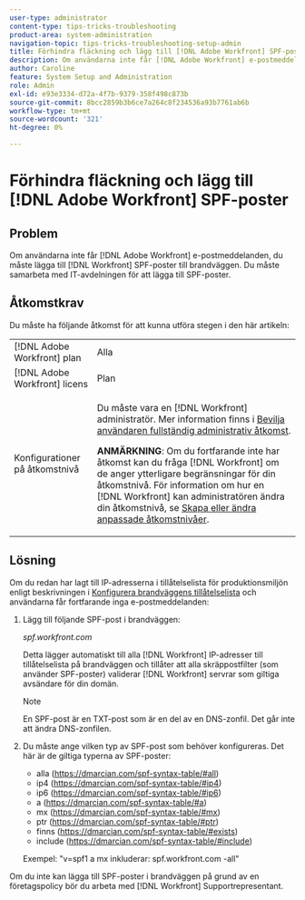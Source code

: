 ```yaml
---
user-type: administrator
content-type: tips-tricks-troubleshooting
product-area: system-administration
navigation-topic: tips-tricks-troubleshooting-setup-admin
title: Förhindra fläckning och lägg till [!DNL Adobe Workfront] SPF-poster
description: Om användarna inte får [!DNL Adobe Workfront] e-postmeddelanden, du måste lägga till [!DNL Workfront] SPF-poster till brandväggen. Du måste samarbeta med IT-avdelningen för att lägga till SPF-poster.
author: Caroline
feature: System Setup and Administration
role: Admin
exl-id: e93e3334-d72a-4f7b-9379-358f498c873b
source-git-commit: 8bcc2859b3b6ce7a264c8f234536a93b7761ab6b
workflow-type: tm+mt
source-wordcount: '321'
ht-degree: 0%

---
```


# Förhindra fläckning och lägg till [!DNL Adobe Workfront] SPF-poster

## Problem

Om användarna inte får [!DNL Adobe Workfront] e-postmeddelanden, du måste lägga till [!DNL Workfront] SPF-poster till brandväggen. Du måste samarbeta med IT-avdelningen för att lägga till SPF-poster.

## Åtkomstkrav

Du måste ha följande åtkomst för att kunna utföra stegen i den här artikeln:

<table style="table-layout:auto"> 
 <col> 
 <col> 
 <tbody> 
  <tr> 
   <td role="rowheader">[!DNL Adobe Workfront] plan</td> 
   <td>Alla</td> 
  </tr> 
  <tr> 
   <td role="rowheader">[!DNL Adobe Workfront] licens</td> 
   <td>Plan</td> 
  </tr> 
  <tr> 
   <td role="rowheader">Konfigurationer på åtkomstnivå</td> 
   <td> <p>Du måste vara en [!DNL Workfront] administratör. Mer information finns i <a href="../../administration-and-setup/add-users/configure-and-grant-access/grant-a-user-full-administrative-access.md" class="MCXref xref">Bevilja användaren fullständig administrativ åtkomst</a>.</p> <p><b>ANMÄRKNING</b>: Om du fortfarande inte har åtkomst kan du fråga [!DNL Workfront] om de anger ytterligare begränsningar för din åtkomstnivå. För information om hur en [!DNL Workfront] kan administratören ändra din åtkomstnivå, se <a href="../../administration-and-setup/add-users/configure-and-grant-access/create-modify-access-levels.md" class="MCXref xref">Skapa eller ändra anpassade åtkomstnivåer</a>.</p> </td> 
  </tr> 
 </tbody> 
</table>

## Lösning

Om du redan har lagt till IP-adresserna i tillåtelselista för produktionsmiljön enligt beskrivningen i [Konfigurera brandväggens tillåtelselista](../../administration-and-setup/get-started-wf-administration/configure-your-firewall.md) och användarna får fortfarande inga e-postmeddelanden:

1. Lägg till följande SPF-post i brandväggen:

   *spf.workfront.com*

   Detta lägger automatiskt till alla [!DNL Workfront] IP-adresser till tillåtelselista på brandväggen och tillåter att alla skräppostfilter (som använder SPF-poster) validerar [!DNL Workfront] servrar som giltiga avsändare för din domän.

   >[!NOTE]
   >
   > En SPF-post är en TXT-post som är en del av en DNS-zonfil. Det går inte att ändra DNS-zonfilen.

1. Du måste ange vilken typ av SPF-post som behöver konfigureras. Det här är de giltiga typerna av SPF-poster:

   * alla (https://dmarcian.com/spf-syntax-table/#all)
   * ip4 (https://dmarcian.com/spf-syntax-table/#ip4)
   * ip6 (https://dmarcian.com/spf-syntax-table/#ip6)
   * a (https://dmarcian.com/spf-syntax-table/#a)
   * mx (https://dmarcian.com/spf-syntax-table/#mx)
   * ptr (https://dmarcian.com/spf-syntax-table/#ptr)
   * finns (https://dmarcian.com/spf-syntax-table/#exists)
   * include (https://dmarcian.com/spf-syntax-table/#include)

   Exempel: &quot;v=spf1 a mx inkluderar: spf.workfront.com -all&quot;

Om du inte kan lägga till SPF-poster i brandväggen på grund av en företagspolicy bör du arbeta med [!DNL Workfront] Supportrepresentant.
